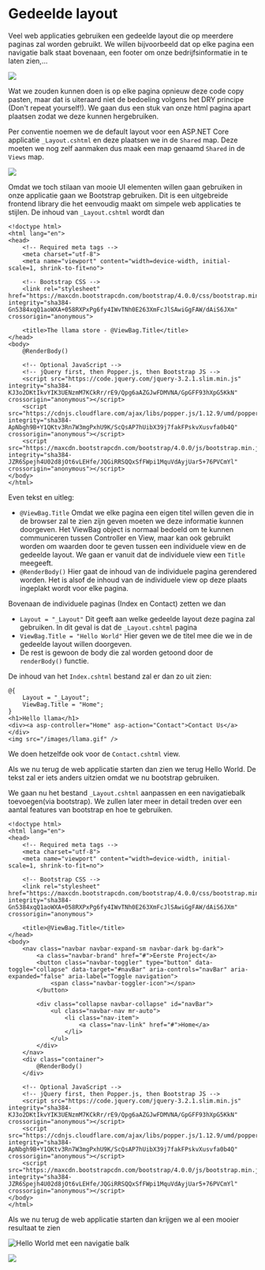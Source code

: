 # Gedeelde layout

Veel web applicaties gebruiken een gedeelde layout die op meerdere paginas zal worden gebruikt. We willen bijvoorbeeld dat op elke pagina een navigatie balk staat bovenaan, een footer om onze bedrijfsinformatie in te laten zien,...

![](../.gitbook/assets/image%20%2817%29.png)

Wat we zouden kunnen doen is op elke pagina opnieuw deze code copy pasten, maar dat is uiteraard niet de bedoeling volgens het DRY principe \(Don't repeat yourself!\). We gaan dus een stuk van onze html pagina apart plaatsen zodat we deze kunnen hergebruiken.

Per conventie noemen we de default layout voor een ASP.NET Core applicatie `_Layout.cshtml` en deze plaatsen we in de `Shared` map. Deze moeten we nog zelf aanmaken dus maak een map genaamd `Shared` in de `Views` map.

![](../.gitbook/assets/image%20%2816%29.png)

Omdat we toch stilaan van mooie UI elementen willen gaan gebruiken in onze applicatie gaan we Bootstrap gebruiken. Dit is een uitgebreide frontend library die het eenvoudig maakt om simpele web applicaties te stijlen. De inhoud van `_Layout.cshtml` wordt dan

```markup
<!doctype html>
<html lang="en">
<head>
    <!-- Required meta tags -->
    <meta charset="utf-8">
    <meta name="viewport" content="width=device-width, initial-scale=1, shrink-to-fit=no">

    <!-- Bootstrap CSS -->
    <link rel="stylesheet" href="https://maxcdn.bootstrapcdn.com/bootstrap/4.0.0/css/bootstrap.min.css" integrity="sha384-Gn5384xqQ1aoWXA+058RXPxPg6fy4IWvTNh0E263XmFcJlSAwiGgFAW/dAiS6JXm" crossorigin="anonymous">

    <title>The llama store - @ViewBag.Title</title>
</head>
<body>
    @RenderBody()

    <!-- Optional JavaScript -->
    <!-- jQuery first, then Popper.js, then Bootstrap JS -->
    <script src="https://code.jquery.com/jquery-3.2.1.slim.min.js" integrity="sha384-KJ3o2DKtIkvYIK3UENzmM7KCkRr/rE9/Qpg6aAZGJwFDMVNA/GpGFF93hXpG5KkN" crossorigin="anonymous"></script>
    <script src="https://cdnjs.cloudflare.com/ajax/libs/popper.js/1.12.9/umd/popper.min.js" integrity="sha384-ApNbgh9B+Y1QKtv3Rn7W3mgPxhU9K/ScQsAP7hUibX39j7fakFPskvXusvfa0b4Q" crossorigin="anonymous"></script>
    <script src="https://maxcdn.bootstrapcdn.com/bootstrap/4.0.0/js/bootstrap.min.js" integrity="sha384-JZR6Spejh4U02d8jOt6vLEHfe/JQGiRRSQQxSfFWpi1MquVdAyjUar5+76PVCmYl" crossorigin="anonymous"></script>
</body>
</html>
```

Even tekst en uitleg:

* `@ViewBag.Title`  Omdat we elke pagina een eigen titel willen geven die in de browser zal te zien zijn geven moeten we deze informatie kunnen doorgeven. Het ViewBag object is normaal bedoeld om te kunnen communiceren tussen Controller en View, maar kan ook gebruikt worden om waarden door te geven tussen een individuele view en de gedeelde layout. We gaan er vanuit dat de individuele view een `Title` meegeeft.
* `@RenderBody()` Hier gaat de inhoud van de individuele pagina gerendered worden. Het is alsof de inhoud van de individuele view op deze plaats ingeplakt wordt voor elke pagina.

Bovenaan de individuele paginas \(Index en Contact\) zetten we dan

* `Layout = "_Layout"` Dit geeft aan welke gedeelde layout deze pagina zal gebruiken. In dit geval is dat de `_Layout.cshtml` pagina
* `ViewBag.Title = "Hello World"` Hier geven we de titel mee die we in de gedeelde layout willen doorgeven.
* De rest is gewoon de body die zal worden getoond door de `renderBody()` functie.

De inhoud van het `Index.cshtml` bestand zal er dan zo uit zien:

```aspnet
@{ 
    Layout = "_Layout";
    ViewBag.Title = "Home"; 
}
<h1>Hello llama</h1>
<div><a asp-controller="Home" asp-action="Contact">Contact Us</a></div>
<img src="/images/llama.gif" />
```

We doen hetzelfde ook voor de `Contact.cshtml` view.

Als we nu terug de web applicatie starten dan zien we terug Hello World. De tekst zal er iets anders uitzien omdat we nu bootstrap gebruiken.

We gaan nu het bestand `_Layout.cshtml` aanpassen en een navigatiebalk toevoegen\(via bootstrap\). We zullen later meer in detail treden over een aantal features van bootstrap en hoe te gebruiken.

```aspnet
<!doctype html>
<html lang="en">
<head>
    <!-- Required meta tags -->
    <meta charset="utf-8">
    <meta name="viewport" content="width=device-width, initial-scale=1, shrink-to-fit=no">

    <!-- Bootstrap CSS -->
    <link rel="stylesheet" href="https://maxcdn.bootstrapcdn.com/bootstrap/4.0.0/css/bootstrap.min.css" integrity="sha384-Gn5384xqQ1aoWXA+058RXPxPg6fy4IWvTNh0E263XmFcJlSAwiGgFAW/dAiS6JXm" crossorigin="anonymous">

    <title>@ViewBag.Title</title>
</head>
<body>
    <nav class="navbar navbar-expand-sm navbar-dark bg-dark">
        <a class="navbar-brand" href="#">Eerste Project</a>
        <button class="navbar-toggler" type="button" data-toggle="collapse" data-target="#navBar" aria-controls="navBar" aria-expanded="false" aria-label="Toggle navigation">
            <span class="navbar-toggler-icon"></span>
        </button>

        <div class="collapse navbar-collapse" id="navBar">
            <ul class="navbar-nav mr-auto">
                <li class="nav-item">
                    <a class="nav-link" href="#">Home</a>
                </li>
            </ul>
        </div>
    </nav>
    <div class="container">
        @RenderBody()
    </div>

    <!-- Optional JavaScript -->
    <!-- jQuery first, then Popper.js, then Bootstrap JS -->
    <script src="https://code.jquery.com/jquery-3.2.1.slim.min.js" integrity="sha384-KJ3o2DKtIkvYIK3UENzmM7KCkRr/rE9/Qpg6aAZGJwFDMVNA/GpGFF93hXpG5KkN" crossorigin="anonymous"></script>
    <script src="https://cdnjs.cloudflare.com/ajax/libs/popper.js/1.12.9/umd/popper.min.js" integrity="sha384-ApNbgh9B+Y1QKtv3Rn7W3mgPxhU9K/ScQsAP7hUibX39j7fakFPskvXusvfa0b4Q" crossorigin="anonymous"></script>
    <script src="https://maxcdn.bootstrapcdn.com/bootstrap/4.0.0/js/bootstrap.min.js" integrity="sha384-JZR6Spejh4U02d8jOt6vLEHfe/JQGiRRSQQxSfFWpi1MquVdAyjUar5+76PVCmYl" crossorigin="anonymous"></script>
</body>
</html>
```

Als we nu terug de web applicatie starten dan krijgen we al een mooier resultaat te zien

![Hello World met een navigatie balk](../.gitbook/assets/image%20%2819%29.png)



![](../.gitbook/assets/Contact2.png)


